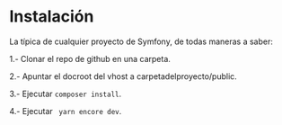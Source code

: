 # Instalación

La típica de cualquier proyecto de Symfony, de todas maneras a saber:

1.- Clonar el repo de github en una carpeta.

2.- Apuntar el docroot del vhost a carpetadelproyecto/public.

3.- Ejecutar ` composer install `.

4.- Ejecutar ` yarn encore dev`.





